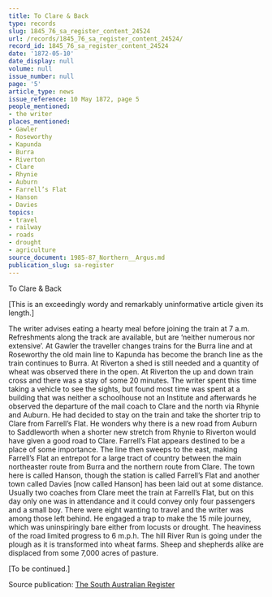 ```yaml
---
title: To Clare & Back
type: records
slug: 1845_76_sa_register_content_24524
url: /records/1845_76_sa_register_content_24524/
record_id: 1845_76_sa_register_content_24524
date: '1872-05-10'
date_display: null
volume: null
issue_number: null
page: '5'
article_type: news
issue_reference: 10 May 1872, page 5
people_mentioned:
- the writer
places_mentioned:
- Gawler
- Roseworthy
- Kapunda
- Burra
- Riverton
- Clare
- Rhynie
- Auburn
- Farrell’s Flat
- Hanson
- Davies
topics:
- travel
- railway
- roads
- drought
- agriculture
source_document: 1985-87_Northern__Argus.md
publication_slug: sa-register
---
```


To Clare & Back

[This is an exceedingly wordy and remarkably uninformative article given its length.]

The writer advises eating a hearty meal before joining the train at 7 a.m.  Refreshments along the track are available, but are ‘neither numerous nor extensive’.  At Gawler the traveller changes trains for the Burra line and at Roseworthy the old main line to Kapunda has become the branch line as the train continues to Burra.  At Riverton a shed is still needed and a quantity of wheat was observed there in the open.  At Riverton the up and down train cross and there was a stay of some 20 minutes.  The writer spent this time taking a vehicle to see the sights, but found most time was spent at a building that was neither a schoolhouse not an Institute and afterwards he observed the departure of the mail coach to Clare and the north via Rhynie and Auburn.  He had decided to stay on the train and take the shorter trip to Clare from Farrell’s Flat.  He wonders why there is a new road from Auburn to Saddleworth when a shorter new stretch from Rhynie to Riverton would have given a good road to Clare.  Farrell’s Flat appears destined to be a place of some importance.  The line then sweeps to the east, making Farrell’s Flat an entrepot for a large tract of country between the main northeaster route from Burra and the northern route from Clare.  The town here is called Hanson, though the station is called Farrell’s Flat and another town called Davies [now called Hanson] has been laid out at some distance.  Usually two coaches from Clare meet the train at Farrell’s Flat, but on this day only one was in attendance and it could convey only four passengers and a small boy.  There were eight wanting to travel and the writer was among those left behind.  He engaged a trap to make the 15 mile journey, which was uninspiringly bare either from locusts or drought.  The heaviness of the road limited progress to 6 m.p.h.  The hill River Run is going under the plough as it is transformed into wheat farms.  Sheep and shepherds alike are displaced from some 7,000 acres of pasture.

[To be continued.]

Source publication: [The South Australian Register](/publications/sa-register/)
